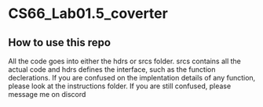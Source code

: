 # CS66_Lab01.5_coverter
## How to use this repo
All the code goes into either the hdrs or srcs folder. srcs contains all the actual
code and hdrs defines the interface, such as the function declerations.
If you are confused on the implentation details of any function, please
look at the instructions folder. If you are still confused, please message
me on discord
